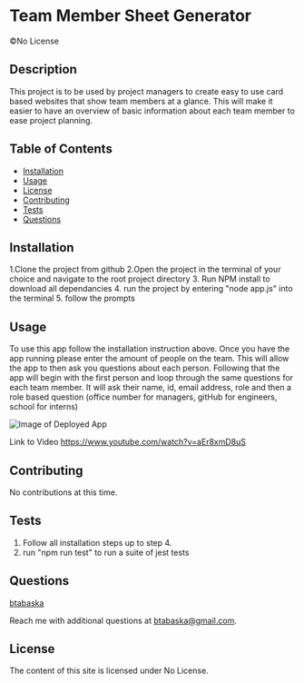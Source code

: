 # Team Member Sheet Generator

©No License

## Description

This project is to be used by project managers to create easy to use card based websites that show team members at a glance. This will make it easier to have an overview of basic information about each team member to ease project planning.

## Table of Contents

- [Installation](#installation)
- [Usage](#usage)
- [License](#license)
- [Contributing](#contributing)
- [Tests](#tests)
- [Questions](#questions)

## Installation

1.Clone the project from github
2.Open the project in the terminal of your choice and navigate to the root project directory 3. Run NPM install to download all dependancies 4. run the project by entering "node app.js" into the terminal 5. follow the prompts

## Usage

To use this app follow the installation instruction above. Once you have the app running please enter the amount of people on the team. This will allow the app to then ask you questions about each person. Following that the app will begin with the first person and loop through the same questions for each team member. It will ask their name, id, email address, role and then a role based question (office number for managers, gitHub for engineers, school for interns)

![Image of Deployed App](https://i.imgur.com/N5NWL6A.png "Image of Deployed App")

Link to Video
https://www.youtube.com/watch?v=aEr8xmD8uS

## Contributing

No contributions at this time.

## Tests

1. Follow all installation steps up to step 4.
2. run "npm run test" to run a suite of jest tests

## Questions

[btabaska](https://www.github.com/btabaska)

Reach me with additional questions at btabaska@gmail.com.

## License

The content of this site is licensed under No License.
